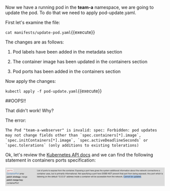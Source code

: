 Now we have a running pod in the **team-a** namespace, we are going to update the pod. To do that we need to apply pod-update.yaml.

First let's examine the file:

``cat manifests/update-pod.yaml``{{execute}}

The changes are as follows:

1. Pod labels have been added in the metadata section

2. The container image has been updated in the containers section

3. Pod ports has been added in the containers section

Now apply the changes:

``kubectl apply -f pod-update.yaml``{{execute}}

##OOPS!!

That didn't work! Why?

The error:

```
The Pod "team-a-webserver" is invalid: spec: Forbidden: pod updates may not change fields other than `spec.containers[*].image`, `spec.initContainers[*].image`, `spec.activeDeadlineSeconds` or `spec.tolerations` (only additions to existing tolerations)
```

Ok, let's review the [Kubernetes API docs](https://kubernetes.io/docs/reference/generated/kubernetes-api/v1.15/#container-v1-core) and we can find the following statement in containers ports specification:

![alt text](https://raw.githubusercontent.com/jameswhinn/katalabs/master/assets/apiRef.png "Port Ref")